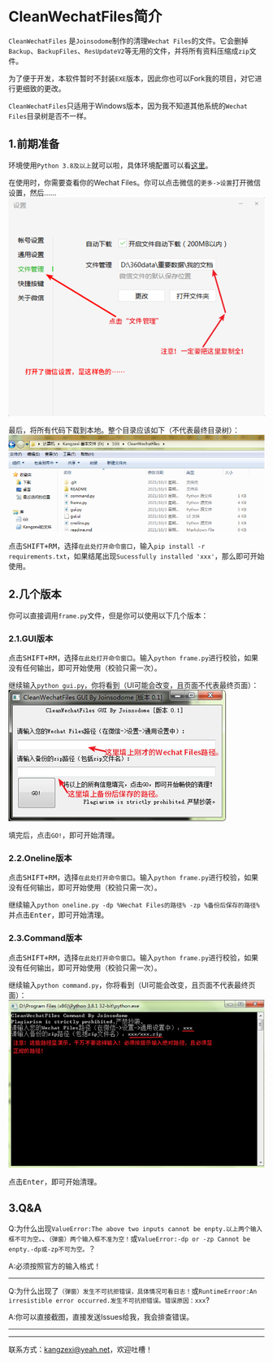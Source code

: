﻿# CleanWechatFiles简介

`CleanWechatFiles` 是`Joinsodome`制作的清理`Wechat Files`的文件。它会删掉`Backup`、`BackupFiles`、`ResUpdateV2`等无用的文件，并将所有资料压缩成`zip`文件。

为了便于开发，本软件暂时不封装`EXE`版本，因此你也可以Fork我的项目，对它进行更细致的更改。

`CleanWechatFiles`只适用于Windows版本，因为我不知道其他系统的`Wechat Files`目录树是否不一样。

## 1.前期准备

环境使用`Python 3.8及以上`就可以啦，具体环境配置可以看[这里](https://zhuanlan.zhihu.com/p/397995206)。

在使用时，你需要查看你的Wechat Files。你可以点击微信的`更多->设置`打开微信设置，然后……![](./README/1.png)

最后，将所有代码下载到本地。整个目录应该如下（不代表最终目录树）：![](./README/2.png)

点击<kbd>SHIFT+RM</kbd>，选择`在此处打开命令窗口`，输入`pip install -r requirements.txt`，如果结尾出现`Sucessfully installed 'xxx'`，那么即可开始使用。

## 2.几个版本

你可以直接调用`frame.py`文件，但是你可以使用以下几个版本：

### 2.1.GUI版本

点击<kbd>SHIFT+RM</kbd>，选择`在此处打开命令窗口`。输入`python frame.py`进行校验，如果没有任何输出，即可开始使用（校验只需一次）。

继续输入`python gui.py`，你将看到（UI可能会改变，且页面不代表最终页面）：![](./README/3.png)

填完后，点击`GO!`，即可开始清理。

### 2.2.Oneline版本

点击<kbd>SHIFT+RM</kbd>，选择`在此处打开命令窗口`。输入`python frame.py`进行校验，如果没有任何输出，即可开始使用（校验只需一次）。

继续输入`python oneline.py -dp %Wechat Files的路径% -zp %备份后保存的路径%`并点击<kbd>Enter</kbd>，即可开始清理。

### 2.3.Command版本

点击<kbd>SHIFT+RM</kbd>，选择`在此处打开命令窗口`。输入`python frame.py`进行校验，如果没有任何输出，即可开始使用（校验只需一次）。

继续输入`python command.py`，你将看到（UI可能会改变，且页面不代表最终页面）：![](./README/4.png)

点击<kbd>Enter</kbd>，即可开始清理。

## 3.Q&A

Q:为什么出现`ValueError:The above two inputs cannot be enpty.以上两个输入框不可为空。`、`（弹窗）两个输入框不准为空！`或`ValueError:-dp or -zp Cannot be enpty.-dp或-zp不可为空。`？

A:必须按照官方的输入格式！

---

Q:为什么出现了`（弹窗）发生不可抗拒错误，具体情况可看日志！`或`RuntimeErroor:An irresistible error occurred.发生不可抗拒错误。错误原因：xxx`?

A:你可以直接截图，直接发送Issues给我，我会排查错误。

***







***

联系方式：kangzexi@yeah.net，欢迎吐槽！

